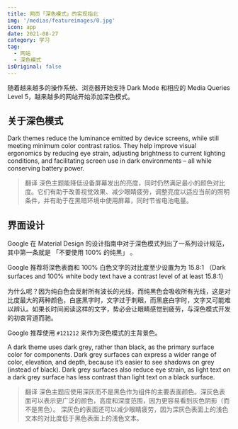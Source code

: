 ```yaml
---
title: 网页「深色模式」的实现指北
img: '/medias/featureimages/0.jpg'
icon: app
date: 2021-08-27
category: 学习
tag:
  - 网站
  - 深色模式
isOriginal: false
---
```


随着越来越多的操作系统、浏览器开始支持 Dark Mode 和相应的 Media Queries Level 5，越来越多的网站开始添加深色模式。

<!-- more -->

## 关于深色模式

Dark themes reduce the luminance emitted by device screens, while still meeting minimum color contrast ratios. They help improve visual ergonomics by reducing eye strain, adjusting brightness to current lighting conditions, and facilitating screen use in dark environments – all while conserving battery power.

> 翻译
> 深色主题能降低设备屏幕发出的亮度，同时仍然满足最小的颜色对比度。它们有助于改善视觉效果、减少眼睛疲劳，调整亮度以适应当前的照明条件，并有助于在黑暗环境中使用屏幕，同时节省电池电量。

## 界面设计

Google 在 Material Design 的设计指南中对于深色模式列出了一系列设计规范，其中第一条就是 「不要使用 100% 的纯黑」 。

Google 推荐将深色表面和 100% 白色文字的对比度至少设置为为 15.8:1 （Dark surfaces and 100% white body text have a contrast level of at least 15.8:1）

为什么呢？因为纯白色会反射所有波长的光线，而纯黑色会吸收所有光线，这是对比度最大的两种颜色，白底黑字时，文字过于刺眼，而黑底白字时，文字又可能难以辨认。如果长时间阅读这样的文字，势必会让眼睛感觉到疲劳，与深色模式开发的初衷背道而驰。

Google 推荐使用 `#121212` 来作为深色模式的主背景色。


A dark theme uses dark grey, rather than black, as the primary surface color for components. Dark grey surfaces can express a wider range of color, elevation, and depth, because it’s easier to see shadows on grey (instead of black).
Dark grey surfaces also reduce eye strain, as light text on a dark grey surface has less contrast than light text on a black surface.

> 翻译
> 深色主题应使用深灰而不是黑色作为组件的主要表面颜色。深灰色表面可以表示更广泛的颜色，高度和深度范围，因为更容易看到灰色阴影（而不是黑色）。
> 深灰色的表面还可以减少眼睛疲劳，因为深灰色表面上的浅色文本的对比度低于黑色表面上的浅色文本。